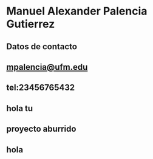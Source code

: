 # Manuel Alexander Palencia Gutierrez
## Datos de contacto
## mpalencia@ufm.edu
## tel:23456765432
## hola tu
## proyecto aburrido
## hola
